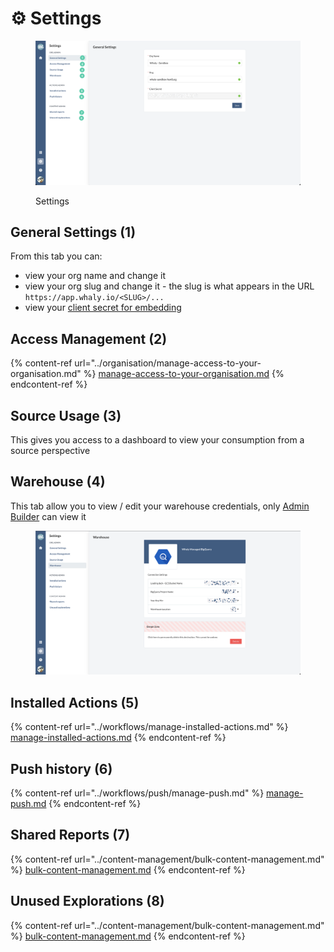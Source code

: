 # ⚙ Settings

<figure><img src="../.gitbook/assets/image (36).png" alt=""><figcaption><p>Settings</p></figcaption></figure>

## General Settings (1)

From this tab you can:

* view your org name and change it
* view your org slug and change it - the slug is what appears in the URL `https://app.whaly.io/<SLUG>/...`
* view your [client secret for embedding](../embedding/embedding-api.md)

## Access Management (2)

{% content-ref url="../organisation/manage-access-to-your-organisation.md" %}
[manage-access-to-your-organisation.md](../organisation/manage-access-to-your-organisation.md)
{% endcontent-ref %}

## Source Usage (3)

This gives you access to a dashboard to view your consumption from a source perspective

## Warehouse (4)

This tab allow you to view / edit your warehouse credentials, only [Admin Builder](../organisation/manage-access-control.md#admin-builder) can view it

<figure><img src="../.gitbook/assets/image (3) (2).png" alt=""><figcaption></figcaption></figure>



## Installed Actions (5)

{% content-ref url="../workflows/manage-installed-actions.md" %}
[manage-installed-actions.md](../workflows/manage-installed-actions.md)
{% endcontent-ref %}

## Push history (6)

{% content-ref url="../workflows/push/manage-push.md" %}
[manage-push.md](../workflows/push/manage-push.md)
{% endcontent-ref %}

## Shared Reports (7)

{% content-ref url="../content-management/bulk-content-management.md" %}
[bulk-content-management.md](../content-management/bulk-content-management.md)
{% endcontent-ref %}

## Unused Explorations (8)



{% content-ref url="../content-management/bulk-content-management.md" %}
[bulk-content-management.md](../content-management/bulk-content-management.md)
{% endcontent-ref %}
